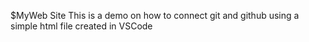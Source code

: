 $MyWeb Site
This is a demo on how to connect git and github using a simple html file created in VSCode